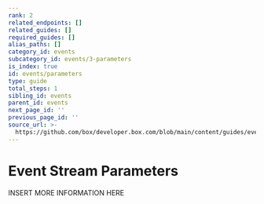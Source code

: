 ```yaml
---
rank: 2
related_endpoints: []
related_guides: []
required_guides: []
alias_paths: []
category_id: events
subcategory_id: events/3-parameters
is_index: true
id: events/parameters
type: guide
total_steps: 1
sibling_id: events
parent_id: events
next_page_id: ''
previous_page_id: ''
source_url: >-
  https://github.com/box/developer.box.com/blob/main/content/guides/events/3-parameters/index.md
---
```

# Event Stream Parameters

INSERT MORE INFORMATION HERE